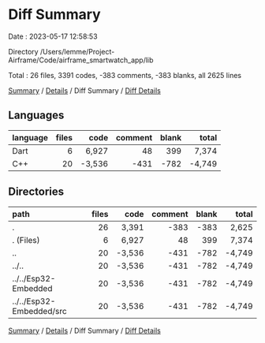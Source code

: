 # Diff Summary

Date : 2023-05-17 12:58:53

Directory /Users/lemme/Project-Airframe/Code/airframe_smartwatch_app/lib

Total : 26 files,  3391 codes, -383 comments, -383 blanks, all 2625 lines

[Summary](results.md) / [Details](details.md) / Diff Summary / [Diff Details](diff-details.md)

## Languages
| language | files | code | comment | blank | total |
| :--- | ---: | ---: | ---: | ---: | ---: |
| Dart | 6 | 6,927 | 48 | 399 | 7,374 |
| C++ | 20 | -3,536 | -431 | -782 | -4,749 |

## Directories
| path | files | code | comment | blank | total |
| :--- | ---: | ---: | ---: | ---: | ---: |
| . | 26 | 3,391 | -383 | -383 | 2,625 |
| . (Files) | 6 | 6,927 | 48 | 399 | 7,374 |
| .. | 20 | -3,536 | -431 | -782 | -4,749 |
| ../.. | 20 | -3,536 | -431 | -782 | -4,749 |
| ../../Esp32-Embedded | 20 | -3,536 | -431 | -782 | -4,749 |
| ../../Esp32-Embedded/src | 20 | -3,536 | -431 | -782 | -4,749 |

[Summary](results.md) / [Details](details.md) / Diff Summary / [Diff Details](diff-details.md)